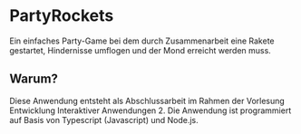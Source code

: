 # PartyRockets
Ein einfaches Party-Game bei dem durch Zusammenarbeit eine Rakete gestartet, Hindernisse umflogen und der Mond erreicht werden muss.

## Warum?
Diese Anwendung entsteht als Abschlussarbeit im Rahmen der Vorlesung Entwicklung Interaktiver Anwendungen 2. Die Anwendung ist programmiert auf Basis von Typescript (Javascript) und Node.js.
